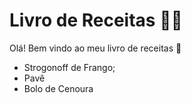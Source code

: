 # Livro de Receitas :man_cook:

Olá! Bem vindo ao meu livro de receitas :wave:

- Strogonoff de Frango;
- Pavê
- Bolo de Cenoura
